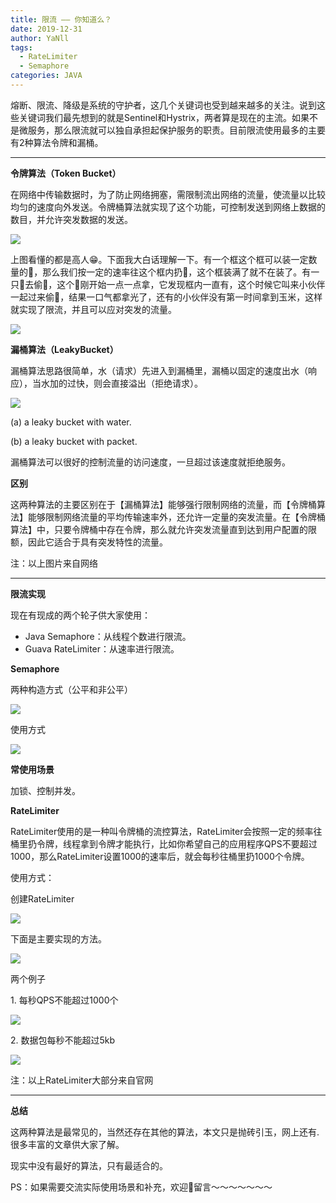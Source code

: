 ```yaml
---
title: 限流 —— 你知道么？
date: 2019-12-31
author: YaNll
tags: 
  - RateLimiter 
  - Semaphore
categories: JAVA
---
```

熔断、限流、降级是系统的守护者，这几个关键词也受到越来越多的关注。说到这些关键词我们最先想到的就是Sentinel和Hystrix，两者算是现在的主流。如果不是微服务，那么限流就可以独自承担起保护服务的职责。目前限流使用最多的主要有2种算法令牌和漏桶。

---

**令牌算法（Token Bucket）**

在网络中传输数据时，为了防止网络拥塞，需限制流出网络的流量，使流量以比较均匀的速度向外发送。令牌桶算法就实现了这个功能，可控制发送到网络上数据的数目，并允许突发数据的发送。

![](resources/C7E6F2A0631BDB6BEE79CE4F9A26378A.png)

上图看懂的都是高人😁。下面我大白话理解一下。有一个框这个框可以装一定数量的🌽，那么我们按一定的速率往这个框内扔🌽，这个框装满了就不在装了。有一只🐻去偷🌽，这个🐻刚开始一点一点拿，它发现框内一直有，这个时候它叫来小伙伴一起过来偷🌽，结果一口气都拿光了，还有的小伙伴没有第一时间拿到玉米，这样就实现了限流，并且可以应对突发的流量。

![](resources/D5676A9679B1FB52936909E847525CD5.jpg)

**漏桶算法（LeakyBucket）**

漏桶算法思路很简单，水（请求）先进入到漏桶里，漏桶以固定的速度出水（响应），当水加的过快，则会直接溢出（拒绝请求）。

![](resources/C946C60AE1A6EC5C4B1CB86709EEC645.jpg)

(a) a leaky bucket with water. 

(b) a leaky bucket with packet.

漏桶算法可以很好的控制流量的访问速度，一旦超过该速度就拒绝服务。

**区别**

这两种算法的主要区别在于【漏桶算法】能够强行限制网络的流量，而【令牌桶算法】能够限制网络流量的平均传输速率外，还允许一定量的突发流量。在【令牌桶算法】中，只要令牌桶中存在令牌，那么就允许突发流量直到达到用户配置的限额，因此它适合于具有突发特性的流量。

注：以上图片来自网络

---

**限流实现**

现在有现成的两个轮子供大家使用：

* Java Semaphore：从线程个数进行限流。
* Guava RateLimiter：从速率进行限流。

**Semaphore**

两种构造方式（公平和非公平）

![](resources/8F53E9C066849E8E0F4B5A3D3D2E58C8.jpg)

使用方式

![](resources/66B94EA2329517D68A5816CFF614BA9B.jpg)

**常使用场景**

加锁、控制并发。

**RateLimiter**

RateLimiter使用的是一种叫令牌桶的流控算法，RateLimiter会按照一定的频率往桶里扔令牌，线程拿到令牌才能执行，比如你希望自己的应用程序QPS不要超过1000，那么RateLimiter设置1000的速率后，就会每秒往桶里扔1000个令牌。

使用方式：

创建RateLimiter

![](resources/6BA0AB2A37545401FF763A3DDB2D892C.jpg)

下面是主要实现的方法。

![](resources/47DCC49F83E2283A79878D4B2F50869F.jpg)

两个例子

1\. 每秒QPS不能超过1000个

![](resources/1CA77C14C62941AA6EEA31FCC637D271.png)

2\. 数据包每秒不能超过5kb

![](resources/E859C62975881D98615D0E4555C173CE.png)

注：以上RateLimiter大部分来自官网

---

**总结**

这两种算法是最常见的，当然还存在其他的算法，本文只是抛砖引玉，网上还有.很多丰富的文章供大家了解。

现实中没有最好的算法，只有最适合的。

PS：如果需要交流实际使用场景和补充，欢迎👏留言～～～～～～～
